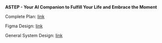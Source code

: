 **ASTEP - Your AI Companion to Fulfill Your Life and Embrace the Moment**

Complete Plan: [link](https://docs.google.com/document/d/1nr0Ld_mxX41cQNUTgtvx-MWK3_mwpmD31EJ1Nff5yJ4/edit#heading=h.u8zx7nswkmlk)

Figma Design: [link](https://www.figma.com/design/WZ4Hk7i8J06Xn3SxSV0Oa2/STEP?t=gSjchVD8eGMdMaZL-0)

General System Design: [link](https://excalidraw.com/#json=b95NnAkQgbp3HH4pu5tIL,WhHcRvoCeaLgCtQVajE_qw)
